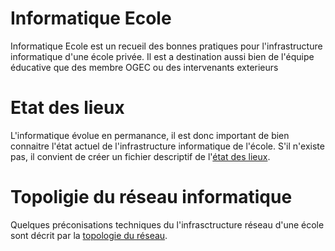 # Informatique Ecole #
Informatique Ecole est un recueil des bonnes pratiques pour l'infrastructure informatique d'une école privée. Il est a destination aussi bien de l'équipe éducative que des membre OGEC ou des intervenants exterieurs
# Etat des lieux #
L'informatique évolue en permanance, il est donc important de bien connaitre l'état actuel de l'infrastructure informatique de l'école. S'il n'existe pas, il convient de créer un fichier descriptif de l'[état des lieux](etat_des_lieux.md).

# Topoligie du réseau informatique #
Quelques préconisations techniques du l'infrasctructure réseau d'une école sont décrit par la [topologie du réseau](topologie_reseau.md).  
